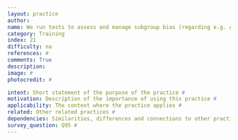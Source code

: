 ```yaml
---
layout: practice
author:
name: We run tests to assess and manage subgroup bias (regarding e.g. gender or ethnicity).
category: Training
index: 21
difficulty: na
references: #
comments: True
description:
image: #
photocredit: #

intent: Short statement of the purpose of the practice #
motivation: Description of the importance of using this practice #
applicability: The context where the practice applies #
related: Other related practices #
dependencies: Similarities, differences and connections to other practices #
survey_question: Q95 #
---
```


